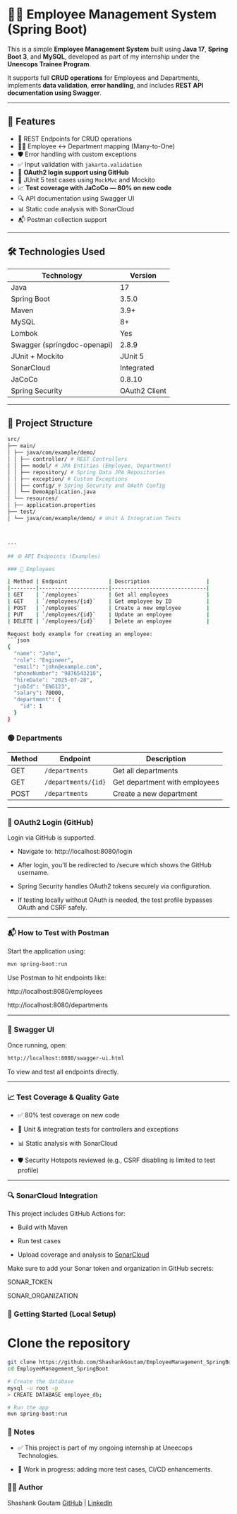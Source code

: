 # 🧑‍💼 Employee Management System (Spring Boot)

This is a simple **Employee Management System** built using **Java 17**, **Spring Boot 3**, and **MySQL**, developed as part of my internship under the **Uneecops Trainee Program**.

It supports full **CRUD operations** for Employees and Departments, implements **data validation**, **error handling**, and includes **REST API documentation using Swagger**.

---

## 🚀 Features

- 🔧 REST Endpoints for CRUD operations
- 🧑‍💼 Employee ↔ Department mapping (Many-to-One)
- 🛡️ Error handling with custom exceptions
- ✅ Input validation with `jakarta.validation`
- 🔐 **OAuth2 login support using GitHub**
- 🧪 JUnit 5 test cases using `MockMvc` and Mockito
- 📈 **Test coverage with JaCoCo — 80% on new code**
- 🔍 API documentation using Swagger UI
- 📊 Static code analysis with SonarCloud
- 📬 Postman collection support

---

## 🛠️ Technologies Used

| Technology       | Version        |
|------------------|----------------|
| Java             | 17             |
| Spring Boot      | 3.5.0          |
| Maven            | 3.9+           |
| MySQL            | 8+             |
| Lombok           | Yes            |
| Swagger (springdoc-openapi) | 2.8.9 |
| JUnit + Mockito  | JUnit 5        |
| SonarCloud       | Integrated     |
| JaCoCo           | 0.8.10         |
| Spring Security  | OAuth2 Client  |

---

## 📁 Project Structure

```bash
src/
├── main/
│ ├── java/com/example/demo/
│ │ ├── controller/ # REST Controllers
│ │ ├── model/ # JPA Entities (Employee, Department)
│ │ ├── repository/ # Spring Data JPA Repositories
│ │ ├── exception/ # Custom Exceptions
│ │ ├── config/ # Spring Security and OAuth Config
│ │ └── DemoApplication.java
│ └── resources/
│ ├── application.properties
├── test/
│ └── java/com/example/demo/ # Unit & Integration Tests



---

## ⚙️ API Endpoints (Examples)

### 🔵 Employees

| Method | Endpoint             | Description                  |
|--------|----------------------|------------------------------|
| GET    | `/employees`         | Get all employees            |
| GET    | `/employees/{id}`    | Get employee by ID           |
| POST   | `/employees`         | Create a new employee        |
| PUT    | `/employees/{id}`    | Update an employee           |
| DELETE | `/employees/{id}`    | Delete an employee           |

Request body example for creating an employee:
```json
{
  "name": "John",
  "role": "Engineer",
  "email": "john@example.com",
  "phoneNumber": "9876543210",
  "hireDate": "2025-07-28",
  "jobId": "ENG123",
  "salary": 70000,
  "department": {
    "id": 1
  }
}

```

### 🟢 Departments

| Method | Endpoint            | Description                   |
| ------ | ------------------- | ----------------------------- |
| GET    | `/departments`      | Get all departments           |
| GET    | `/departments/{id}` | Get department with employees |
| POST   | `/departments`      | Create a new department       |

---

### 🔐 OAuth2 Login (GitHub)

Login via GitHub is supported.

- Navigate to: http://localhost:8080/login

- After login, you'll be redirected to /secure which shows the GitHub username.

- Spring Security handles OAuth2 tokens securely via configuration.

- If testing locally without OAuth is needed, the test profile bypasses OAuth and CSRF safely.

---

### 📬 How to Test with Postman
Start the application using:
```bash
mvn spring-boot:run
```
Use Postman to hit endpoints like:

http://localhost:8080/employees

http://localhost:8080/departments

---

### 📄 Swagger UI
Once running, open:
```bash
http://localhost:8080/swagger-ui.html
```
To view and test all endpoints directly.

---

### 📈 Test Coverage & Quality Gate

- ✅ 80% test coverage on new code

- 🧪 Unit & integration tests for controllers and exceptions

- 📊 Static analysis with SonarCloud

- 🛡️ Security Hotspots reviewed (e.g., CSRF disabling is limited to test profile)

---

### 🔍 SonarCloud Integration
This project includes GitHub Actions for:

- Build with Maven

- Run test cases

- Upload coverage and analysis to [SonarCloud](https://sonarcloud.io/)

Make sure to add your Sonar token and organization in GitHub secrets:

SONAR_TOKEN

SONAR_ORGANIZATION


### 🏁 Getting Started (Local Setup)

# Clone the repository
```bash
git clone https://github.com/ShashankGoutam/EmployeeManagement_SpringBoot.git
cd EmployeeManagement_SpringBoot

# Create the database
mysql -u root -p
> CREATE DATABASE employee_db;

# Run the app
mvn spring-boot:run
```

### 📌 Notes
- ✅ This project is part of my ongoing internship at Uneecops Technologies.

- 🚧 Work in progress: adding more test cases, CI/CD enhancements.

### 🙋‍♂️ Author
Shashank Goutam
[GitHub](https://github.com/ShashankGoutam) | [LinkedIn](https://www.linkedin.com/in/shashank-goutam-735924288)




